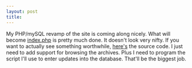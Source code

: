```yaml
---
layout: post
title: 
---
```


My PHP/mySQL revamp of the site is coming along nicely. What will become <a href="test.php">index.php</a> is pretty much done. It doesn't look very nifty. If you want to actually see something worthwhile, <a href="text.txt">here's</a> the source code. I just need to add support for browsing the archives. Plus I need to program the script I'll use to enter updates into the database. That'll be the biggest job.
